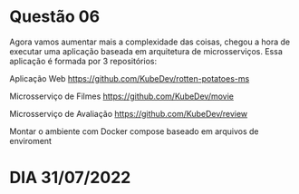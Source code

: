 
# Questão 06

Agora vamos aumentar mais a complexidade das coisas, chegou a hora de executar
uma aplicação baseada em arquitetura de microsserviços.
Essa aplicação é formada por 3 repositórios:

Aplicação Web
<https://github.com/KubeDev/rotten-potatoes-ms>

Microsserviço de Filmes
<https://github.com/KubeDev/movie>

Microsserviço de Avaliação
<https://github.com/KubeDev/review>

Montar o ambiente com Docker compose baseado em arquivos de enviroment



# DIA 31/07/2022